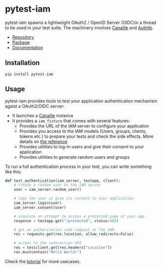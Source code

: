 pytest-iam
==========

pytest-iam spawns a lightweight OAuth2 / OpenID Server (OIDC)in a thread to be used in your test suite.
The machinery involves [Canaille](https://canaille.yaal.coop) and [Authlib](https://authlib.org).

- [Repository](https://gitlab.com/yaal-coop/pytest-iam)
- [Package](https://pypi.org/project/pytest-iam)
- [Documentation](https://pytest-iam.readthedocs.io)

Installation
------------

```console
pip install pytest-iam
```

Usage
-----

pytest-iam provides tools to test your application authentication mechanism agaist a OAuth2/OIDC server:

- It launches a [Canaille](https://canaille.yaal.coop) instance
- It provides a ``iam_fixture`` that comes with several features:
    - Provides the URL of the IAM server to configure your application
    - Provides you access to the IAM models (Users, groups, clients, tokens etc.) to prepare your tests and check the side effects.
      More details on [the reference](https://pytest-iam.readthedocs.io/en/latest/reference.html)
    - Provides utilities to log-in users and give their consent to your application
    - Provides utilities to generate random users and groups

To run a full authentication process in your test, you can write something like this:

```python
def test_authentication(iam_server, testapp, client):
    # create a random user on the IAM server
    user = iam_server.random_user()

    # logs the user in give its consent to your application
    iam_server.login(user)
    iam_server.consent(user)

    # simulate an attempt to access a protected page of your app
    response = testapp.get("/protected", status=302)

    # get an authorization code request at the IAM
    res = requests.get(res.location, allow_redirects=False)

    # access to the redirection URI
    res = testclient.get(res.headers["Location"])
    res.mustcontain("Hello World!")
```

Check the [tutorial](https://pytest-iam.readthedocs.io/en/latest/tutorial.html) for more usecases.
